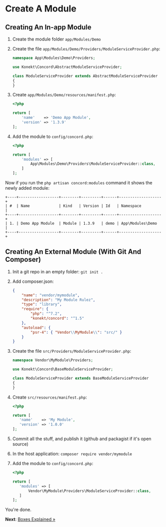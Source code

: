 # Create A Module

## Creating An In-app Module

1. Create the module folder `app/Modules/Demo`
2. Create the file `app/Modules/Demo/Providers/ModuleServiceProvider.php`:

    ```php
    namespace App\Modules\Demo\Providers;
    
    use Konekt\Concord\AbstractModuleServiceProvider;
    
    class ModuleServiceProvider extends AbstractModuleServiceProvider
    {
    }
    ```

3. Create `app/Modules/Demo/resources/manifest.php`:

    ```php
    <?php
    
    return [
        'name'    => 'Demo App Module',
        'version' => '1.3.9'
    ];
    ```

4. Add the module to `config/concord.php`:

    ```php
    <?php
    
    return [
        'modules' => [
            App\Modules\Demo\Providers\ModuleServiceProvider::class,
        ]
    ];
    ```
    
Now if you run the `php artisan concord:modules` command it shows the newly added module:

```
+----+------------------+--------+---------+------+-------------------+
| #  | Name             | Kind   | Version | Id   | Namespace         |
+----+------------------+--------+---------+------+-------------------+
| 1. | Demo App Module  | Module | 1.3.9   | demo | App\Modules\Demo  |
+----+------------------+--------+---------+------+-------------------+
```

## Creating An External Module (With Git And Composer)

1. Init a git repo in an empty folder: `git init .`
2. Add composer.json:

    ```json
    {
        "name": "vendor/mymodule",
        "description": "My Module Rulez",
        "type": "library",
        "require": {
            "php": "^7.2",
            "konekt/concord": "^1.5"
        },
        "autoload": {
            "psr-4": { "Vendor\\MyModule\\": "src/" }
        }
    }
    ```

3. Create the file `src/Providers/ModuleServiceProvider.php`:

    ```php
    namespace Vendor\MyModule\Providers;
    
    use Konekt\Concord\BaseModuleServiceProvider;
    
    class ModuleServiceProvider extends BaseModuleServiceProvider
    {
    }
    ```

4. Create `src/resources/manifest.php`:

    ```php
    <?php
    
    return [
       'name'    => 'My Module',
       'version' => '1.0.0'
    ];
    ```

5. Commit all the stuff, and publish it (github and packagist if it's open source)
6. In the host application: `composer require vendor/mymodule`
7. Add the module to `config/concord.php`:

    ```php
    <?php
    
    return [
       'modules' => [
           Vendor\MyModule\Providers\ModuleServiceProvider::class,
       ]
    ];
    ```

You're done.

**Next**: [Boxes Explained &raquo;](boxes.md)
